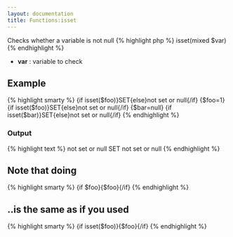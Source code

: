 ```yaml
---
layout: documentation
title: Functions:isset
---
```


Checks whether a variable is not null
{% highlight php %}
isset(mixed $var)
{% endhighlight %}

* **var** : variable to check

## Example
{% highlight smarty %}
{if isset($foo)}SET{else}not set or null{/if}
{$foo=1}
{if isset($foo)}SET{else}not set or null{/if}
{$bar=null}
{if isset($bar)}SET{else}not set or null{/if}
{% endhighlight %}

### Output
{% highlight text %}
not set or null
SET
not set or null
{% endhighlight %}

## Note that doing
{% highlight smarty %}
{if $foo}{$foo}{/if}
{% endhighlight %}

## ..is the same as if you used
{% highlight smarty %}
{if isset($foo)}{$foo}{/if}
{% endhighlight %}